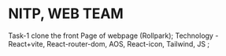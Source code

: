 # NITP, WEB TEAM
Task-1 clone the front Page of webpage (Rollpark);
Technology - React+vite, React-router-dom, AOS, React-icon, Tailwind, JS ;
